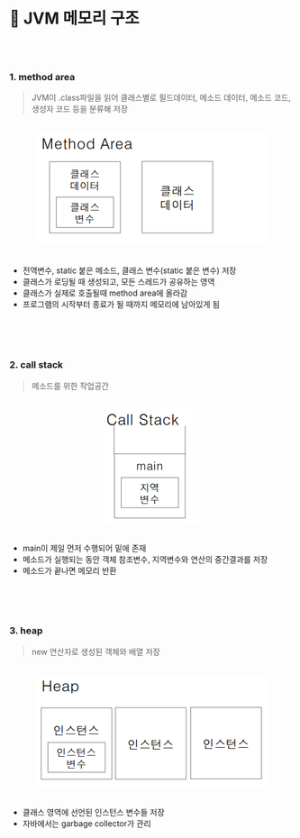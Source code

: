 # 🔎 JVM 메모리 구조
<br><br>

### 1️. method area 
> JVM이 .class파일을 읽어 클래스별로 필드데이터, 메소드 데이터, 메소드 코드, 
생성자 코드 등을 분류해 저장

<br>
<center>
<img src = "/Java/img/method_area.png">
</center>
<br>

- 전역변수, static 붙은 메소드, 클래스 변수(static 붙은 변수) 저장
- 클래스가 로딩될 때 생성되고, 모든 스레드가 공유하는 영역
- 클래스가 실제로 호출될때 method area에 올라감
- 프로그램의 시작부터 종료가 될 때까지 메모리에 남아있게 됨

<br><br><br>

### 2. call stack
> 메소드를 위한 작업공간 

<br>
<center>
<img src = "/Java/img/call_stack.png">
</center>
<br>

- main이 제일 먼저 수행되어 밑에 존재
- 메소드가 실행되는 동안 객체 참조변수, 지역변수와 연산의 중간결과를 저장
- 메소드가 끝나면 메모리 반환

<br><br><br>

### 3. heap
> new 연산자로 생성된 객체와 배열 저장

<br>
<center>
<img src = "/Java/img/heap.png">
</center>
<br>

- 클래스 영역에 선언된 인스턴스 변수들 저장
- 자바에서는 garbage collector가 관리